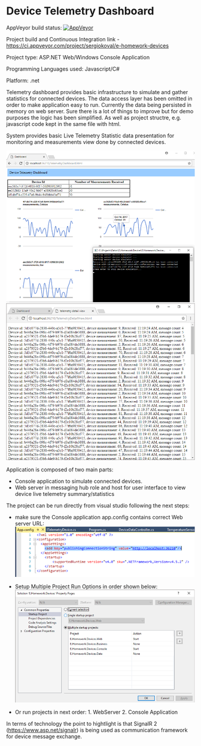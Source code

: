 # Device Telemetry Dashboard

AppVeyor build status: [![AppVeyor](https://ci.appveyor.com/api/projects/status/github/sergiokoval/E.Homework.Devices?branch=master&svg=true)](https://ci.appveyor.com/project/sergiokoval/e-homework-devices)

Project build and Continuous Integration  link - https://ci.appveyor.com/project/sergiokoval/e-homework-devices

Project type: ASP.NET Web/Windows Console Application

Programming Languages used: Javascript/C#

Platform: .net

Telemetry dashboard provides basic infrastructure to simulate and gather statistics for connected devices.
The data access layer has been omitted in order to make application easy to run.
Currently the data being persisted in memory on web server. 
Sure there is a lot of things to improve but for demo purposes the logic has been simplified. As well as project structre, e.g.
javascript code kept in the same file with html.

System provides basic Live Telemetry Statistic data presentation for monitoring and measurements view done by connected devices.


![ScreenShot](https://github.com/sergiokoval/E.Homework.Devices/raw/master/UI_Screenshot.png)
![ScreenShot](https://github.com/sergiokoval/E.Homework.Devices/raw/master/TelemetryDetailView.png)

Application is composed of two main parts:

 * Console application to simulate connected devices.
 * Web server in messaging hub role and host for user interface to view device live telemetry summary/statistics
 
 The project can be run directly from visual studio following the next steps:
  * make sure the Console application app.config contains correct Web server URL:
    ![ScreenShot](https://github.com/sergiokoval/E.Homework.Devices/raw/master/ConsoleAppConfig.PNG)
    
  * Setup Multiple Project Run Options in order shown below:
   ![ScreenShot](https://github.com/sergiokoval/E.Homework.Devices/raw/master/ProjectStartupOptionsVS.png)
   
   * Or run projects in next order:
    1. WebServer
    2. Console Application
    
In terms of technology the point to hightlight is that SignalR 2 (https://www.asp.net/signalr)  is being used as communication framework for device message exchange.
    
    
    
 

